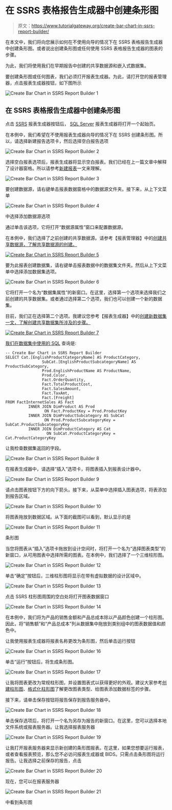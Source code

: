 # 在 SSRS 表格报告生成器中创建条形图

> 原文：<https://www.tutorialgateway.org/create-bar-chart-in-ssrs-report-builder/>

在本文中，我们将向您展示如何在不使用向导的情况下在 SSRS 表格报告生成器中创建条形图。或者说出创建条形图或任何使用 SSRS 表格报告生成器的图表的步骤。

为此，我们将使用我们在早期报告中创建的共享数据源和嵌入式数据集。

要创建条形图或任何图表，我们必须打开报表生成器。为此，请打开您的报表管理器，点击报表生成器按钮，如下图所示

![Create Bar Chart in SSRS Report Builder 1](img/2d540877b873fd41c53a89cf70ecc3ce.png)

## 在 SSRS 表格报告生成器中创建条形图

点击 [SSRS](https://www.tutorialgateway.org/ssrs/) 报表生成器按钮后， [SQL Server](https://www.tutorialgateway.org/sql/) 报表生成器将打开一个起始页。

在本例中，我们希望在不使用报表生成器向导的情况下在 SSRS 创建条形图。所以，请选择新建报告选项卡，然后选择空白报告选项

![Create Bar Chart in SSRS Report Builder 2](img/d695e18c7f535af7aa1d3fd86131e7c7.png)

选择空白报表选项后，报表生成器将显示空白报表。我们已经在上一篇文章中解释了设计器窗格。所以请参考[新建报表](https://www.tutorialgateway.org/create-a-new-report-in-ssrs/)一文来理解。

![Create Bar Chart in SSRS Report Builder 3](img/8321ba8182ff2a9e7ac16d1262b9a79d.png)

要创建数据源，请右键单击报表数据窗格中的数据源文件夹。接下来，从上下文菜单

![Create Bar Chart in SSRS Report Builder 4](img/1950c7656d639cafc7c640db586c039b.png)

中选择添加数据源选项

通过单击该选项，它将打开“数据源属性”窗口来配置数据源。

在本例中，我们选择了之前创建的共享数据源。请参考【报表管理器】中的[创建共享数据源，了解共享数据源的创建。](https://www.tutorialgateway.org/data-source-in-ssrs-report-manager/)

[![Create Bar Chart in SSRS Report Builder 5](img/1e11a0eb97221564bc7600c99cd8f26f.png)](https://www.tutorialgateway.org/data-source-in-ssrs-report-manager/)

要为此报表创建数据集，请右键单击报表数据中的数据集文件夹。然后从上下文菜单中选择添加数据集选项。

![Create Bar Chart in SSRS Report Builder 6](img/83026559386087954ae03cf0ada45125.png)

它将打开一个名为“数据集属性”的新窗口。在这里，选择第一个选项来选择我们之前创建的共享数据集。或者通过选择第二个选项，我们也可以创建一个新的数据集。

目前，我们正在选择第二个选项。我建议您参考【报表生成器】中的[创建新数据集一文，了解创建共享数据集所涉及的步骤。](https://www.tutorialgateway.org/create-a-new-dataset-using-ssrs-report-builder-wizard/)

[![Create Bar Chart in SSRS Report Builder 7](img/905cfcf675371ed9884dc784bc73b7f5.png)](https://www.tutorialgateway.org/create-a-new-dataset-using-ssrs-report-builder-wizard/)

[我们在数据集中使用的 SQL](https://www.tutorialgateway.org/sql/) 查询是:

```
-- Create Bar Chart in SSRS Report Builder
SELECT Cat.[EnglishProductCategoryName] AS ProductCategory, 
                SubCat.[EnglishProductSubcategoryName] AS ProductSubCategory, 
                Prod.EnglishProductName AS ProductName, 
                Prod.Color, 
                Fact.OrderQuantity, 
                Fact.TotalProductCost, 
                Fact.SalesAmount, 
                Fact.TaxAmt, 
                Fact.[Freight]
FROM FactInternetSales AS Fact
          INNER JOIN DimProduct AS Prod  
                 ON Fact.ProductKey = Prod.ProductKey
          INNER JOIN DimProductSubcategory AS SubCat
                 ON Prod.ProductSubcategoryKey = SubCat.ProductSubcategoryKey 
          INNER JOIN DimProductCategory AS Cat 
                  ON SubCat.ProductCategoryKey = Cat.ProductCategoryKey
```

让我检查数据集返回的字段。

![Create Bar Chart in SSRS Report Builder 8](img/a05e519ec97bc4a30583885ebf391dd3.png)

在报表生成器中，请选择“插入”选项卡，将图表插入到报表设计器中。

![Create Bar Chart in SSRS Report Builder 9](img/73a4b2e103e6243c2316b007e292c804.png)

请点击图表按钮下方的向下箭头。接下来，从菜单中选择插入图表选项，将表添加到报告区域。

![Create Bar Chart in SSRS Report Builder 10](img/80b0a2bf4921a736f3344a5359b0a029.png)

将图表拖放到数据区域。从下面的截图可以看到，默认显示的是

![Create Bar Chart in SSRS Report Builder 11](img/9aee4a34d724bb321d3c7ad82dd7221b.png)

条形图

当您将图表从“插入”选项卡拖放到设计空间时，将打开一个名为“选择图表类型”的新窗口，从可用图表中选择所需的图表。在本例中，我们选择了一个三维柱形图。

![Create Bar Chart in SSRS Report Builder 12](img/13d430bcb53daebdca24ad5ce613813a.png)

单击“确定”按钮后，三维柱形图将显示在带有虚拟数据的设计区域中。

![Create Bar Chart in SSRS Report Builder 13](img/4e15dbc420d845ec98de36fcacc08146.png)

点击 SSRS 柱形图周围的空白处将打开图表数据窗口

![Create Bar Chart in SSRS Report Builder 14](img/1203c5b9af173e1a92ee4052a70c6819.png)

在本例中，我们将为产品的销售金额和产品总成本除以产品颜色创建一个柱形图。因此，将“销售额”和“产品总成本”列从数据集中拖放到类别组中的图表数据值和颜色中。

让我使用报表生成器将报表名称更改为条形图，然后单击运行按钮

![Create Bar Chart in SSRS Report Builder 16](img/9e1e77d7b866a6c57c1e9c7e7c9535d5.png)

单击“运行”按钮后，将生成条形图。

![Create Bar Chart in SSRS Report Builder 17](img/78bb56575b93c3c9b6d1fc32996dc585.png)

让我将图表更改为常规柱形图，并设置图表式以获得更好的外观。建议大家参考[创建柱形图](https://www.tutorialgateway.org/column-chart-in-ssrs/)、[格式化柱形图](https://www.tutorialgateway.org/formatting-column-chart-in-ssrs/)了解更改图表类型、给图表添加数据标签的步骤。

接下来，请单击保存按钮将报告保存到报告服务器中。

![Create Bar Chart in SSRS Report Builder 18](img/a3a64dc6a982d82ad9d8bbb39a6ea32b.png)

单击保存选项后，将打开一个名为另存为报告的新窗口。在这里，您可以选择本地文件系统或报表服务器。让我选择报表服务器

![Create Bar Chart in SSRS Report Builder 19](img/0268aad6dbe8a6d989f40f3f998bf3f9.png)

让我打开报表服务器来显示新创建的条形图报表。在这里，如果您想要运行报表，或者查看报表预览，那么您不必访问报表生成器或 BIDS。只需点击条形图将运行报告。让我选择之前保存的报告，点击

![Create Bar Chart in SSRS Report Builder 20](img/900b746342648dacab2155cc5d4b9cca.png)

现在，您可以在报表服务器

![Create Bar Chart in SSRS Report Builder 21](img/cd9824a7390ff198d7d8f76fa2f908cb.png)

中看到条形图